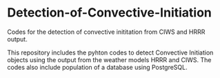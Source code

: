 # Detection-of-Convective-Initiation
Codes for the detection of convective inititation from CIWS and HRRR output.

This repository includes the pyhton codes to detect Convective Initiation objects using the output from the weather models HRRR and CIWS. 
The codes also include population of a database using PostgreSQL.
